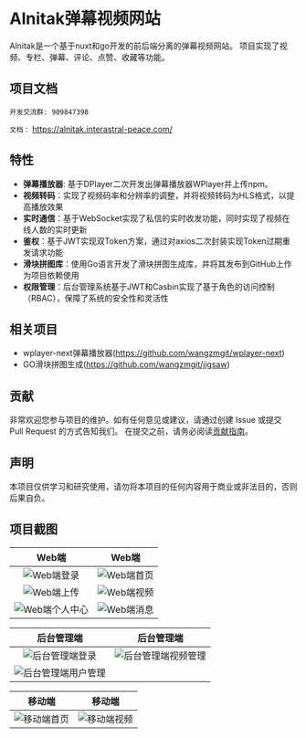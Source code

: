 # Alnitak弹幕视频网站

Alnitak是一个基于nuxt和go开发的前后端分离的弹幕视频网站。
项目实现了视频、专栏、弹幕、评论、点赞、收藏等功能。

## 项目文档

`开发交流群: 909847398`

`文档：` https://alnitak.interastral-peace.com/

## 特性
* **弹幕播放器**: 基于DPlayer二次开发出弹幕播放器WPlayer并上传npm。
* **视频转码**：实现了视频码率和分辨率的调整，并将视频转码为HLS格式，以提高播放效果
* **实时通信**：基于WebSocket实现了私信的实时收发功能，同时实现了视频在线人数的实时更新
* **鉴权**：基于JWT实现双Token方案，通过对axios二次封装实现Token过期重发请求功能
* **滑块拼图库**：使用Go语言开发了滑块拼图生成库，并将其发布到GitHub上作为项目依赖使用
* **权限管理**：后台管理系统基于JWT和Casbin实现了基于角色的访问控制（RBAC），保障了系统的安全性和灵活性

## 相关项目

- wplayer-next弹幕播放器(https://github.com/wangzmgit/wplayer-next)
- GO滑块拼图生成(https://github.com/wangzmgit/jigsaw)

## 贡献

非常欢迎您参与项目的维护。如有任何意见或建议，请通过创建 Issue 或提交 Pull Request 的方式告知我们。
在提交之前，请务必阅读[贡献指南](https://alnitak.interastral-peace.com/guide/other/contribution)。


## 声明
本项目仅供学习和研究使用，请勿将本项目的任何内容用于商业或非法目的，否则后果自负。

## 项目截图
|                                 Web端                                 |                                Web端                                |
| :-------------------------------------------------------------------: | :-----------------------------------------------------------------: |
|   ![Web端登录](https://alnitak.interastral-peace.com/web_login.png)   |  ![Web端首页](https://alnitak.interastral-peace.com/web_home.png)   |
|  ![Web端上传](https://alnitak.interastral-peace.com/web_upload.png)   |  ![Web端视频](https://alnitak.interastral-peace.com/web_video.png)  |
| ![Web端个人中心](https://alnitak.interastral-peace.com/web_space.png) | ![Web端消息](https://alnitak.interastral-peace.com/web_message.png) |

|                                  后台管理端                                  |                                  后台管理端                                   |
| :--------------------------------------------------------------------------: | :---------------------------------------------------------------------------: |
|  ![后台管理端登录](https://alnitak.interastral-peace.com/manage_login.png)   | ![后台管理端视频管理](https://alnitak.interastral-peace.com/manage_video.png) |
| ![后台管理端用户管理](https://alnitak.interastral-peace.com/manage_user.png) |                                                                               |

|                                移动端                                |                                移动端                                 |
| :------------------------------------------------------------------: | :-------------------------------------------------------------------: |
| ![移动端首页](https://alnitak.interastral-peace.com/mobile_home.png) | ![移动端视频](https://alnitak.interastral-peace.com/mobile_video.png) |

